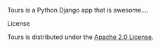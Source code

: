 Tours is a Python Django app that is awesome....

License

Tours is distributed under the [Apache 2.0 License](http://www.apache.org/licenses/LICENSE-2.0).
